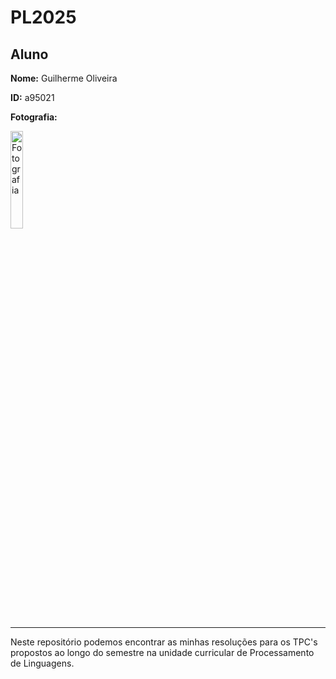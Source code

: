 # PL2025

## Aluno

**Nome:** Guilherme Oliveira

**ID:** a95021

**Fotografia:**

<img src=https://i.imgur.com/ag9VyrP.jpg alt="Fotografia" style="width:20%;">


****

Neste repositório podemos encontrar as minhas resoluções para os TPC's propostos ao longo do semestre na unidade curricular de Processamento de Linguagens.
